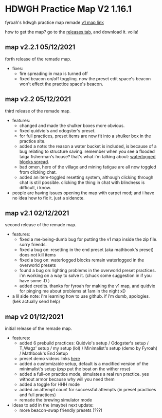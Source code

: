 # HDWGH Practice Map V2 1.16.1
fyroah's hdwgh practice map remade [v1 map link](https://www.mediafire.com/file/r94d6zxspfi5fpm/HDWGH_Practice.zip/file)

how to get the map? go to the [releases tab](https://github.com/acewhite1010/hdwgh-practice-v2-1.16.1/releases), and download it. voila!

## map v2.2.1 05/12/2021
  forth release of the remade map.
  - fixes:
    - fire spreading in map is turned off
    - fixed beacon on/off toggling. now the preset edit space's beacon won't effect the practice space's beacon.

## map v2.2 05/12/2021
  third release of the remade map.
  - features:
    - changed and made the shulker boxes more obvious.
    - fixed quidvio's and odogster's preset.
    - for full practices, preset items are now fit into a shulker box in the practice site.
    - added a note: the reason a water bucket is included, is because of a bug relating to structure saving. remember when you see a flooded taiga fisherman's house? that's what i'm talking about: [waterlogged blocks spread](https://bugs.mojang.com/browse/MC-127644).
    - bad omen, hero of the village and mining fatigue are all now toggled from clicking chat.
    - added an item-toggled resetting system, although clicking through chat is still possible. clicking the thing in chat with blindness is difficult, i know.
  - people are having issues opening the map with carpet mod; and i have no idea how to fix it. just a sidenote.

## map v2.1 02/12/2021
  second release of the remade map.
  - features:
    - fixed a me-being-dumb bug for putting the v1 map inside the zip file. sorry friends.
    - fixed a bug on: resetting in the end preset (aka mathbook's preset) does not kill items
    - fixed a bug on: waterlogged blocks remain waterlogged in the overworld presets
    - found a bug on: lighting problems in the overworld preset practices. i'm working on a way to solve it. (chuck some suggestion in if you have some :D )
    - added credits. thanks for fyroah for making the v1 map, and quidvio for pinging me about problems at 1am in the night xD
  - a lil side note: i'm learning how to use github. if i'm dumb, apologies. (kek actually send help)

## map v2 01/12/2021
  initial release of the remade map.
  - features:
    - added 6 prebuild practices: Quidvio's setup / Odogster's setup / T_Wagz' setup / my setup (lol) / Minimalist's setup (demo by Fyroah) / Mathbook's End Setup
    - preset demo videos links [here](https://www.youtube.com/playlist?list=PLyRH4ToGDU5k3TPYSou6vcuz3443eGBJ-)
    - added a customizable setup, default is a modified version of the minimalist's setup (psp put the boat on the wither rose)
    - added a full-on practice mode, simulates a real run practice. yes without armor because why will you need them
    - added a toggle for HHH mode
    - added an attempt count for successful attempts (in preset practices and full practices)
    - remade the brewing simulator mode
  - ideas to add in the (maybe) next update:
    - more beacon-swap friendly presets (???)

 
